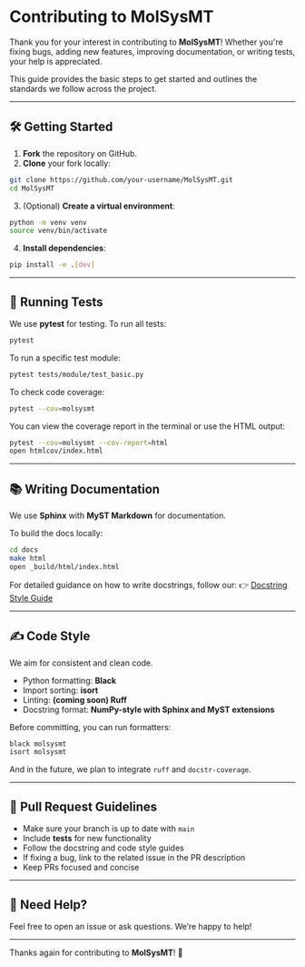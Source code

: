# Contributing to MolSysMT

Thank you for your interest in contributing to **MolSysMT**! Whether you're fixing bugs, adding new features, improving documentation, or writing tests, your help is appreciated.

This guide provides the basic steps to get started and outlines the standards we follow across the project.

---

## 🛠️ Getting Started

1. **Fork** the repository on GitHub.
2. **Clone** your fork locally:

```bash
git clone https://github.com/your-username/MolSysMT.git
cd MolSysMT
```

3. (Optional) **Create a virtual environment**:
```bash
python -m venv venv
source venv/bin/activate
```

4. **Install dependencies**:
```bash
pip install -e .[dev]
```

---

## 🧪 Running Tests

We use **pytest** for testing. To run all tests:

```bash
pytest
```

To run a specific test module:
```bash
pytest tests/module/test_basic.py
```

To check code coverage:
```bash
pytest --cov=molsysmt
```

You can view the coverage report in the terminal or use the HTML output:
```bash
pytest --cov=molsysmt --cov-report=html
open htmlcov/index.html
```

---

## 📚 Writing Documentation

We use **Sphinx** with **MyST Markdown** for documentation.

To build the docs locally:
```bash
cd docs
make html
open _build/html/index.html
```

For detailed guidance on how to write docstrings, follow our:
👉 [Docstring Style Guide](docs/dev/docstrings.md)

---

## ✍️ Code Style

We aim for consistent and clean code.

- Python formatting: **Black**
- Import sorting: **isort**
- Linting: **(coming soon) Ruff**
- Docstring format: **NumPy-style with Sphinx and MyST extensions**

Before committing, you can run formatters:
```bash
black molsysmt
isort molsysmt
```

And in the future, we plan to integrate `ruff` and `docstr-coverage`.

---

## 🔁 Pull Request Guidelines

- Make sure your branch is up to date with `main`
- Include **tests** for new functionality
- Follow the docstring and code style guides
- If fixing a bug, link to the related issue in the PR description
- Keep PRs focused and concise

---

## 🙌 Need Help?

Feel free to open an issue or ask questions. We’re happy to help!

---

Thanks again for contributing to **MolSysMT**! 🚀

